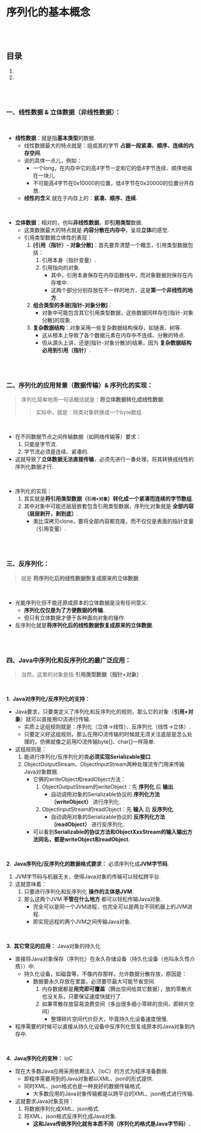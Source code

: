 # 序列化的基本概念

<br><br>

## 目录

1. []()
2. []()

<br><br>

### 一、线性数据 & 立体数据（非线性数据）：

<br>

- **线性数据**：就是指**基本类型**的数据.
   - 线性数据最大的特点就是：组成其的字节 **占据一段紧凑、顺序、连续的内存空间**.
   - 说的具体一点儿，例如：
      - 一个long，在内存中它的高4字节一定和它的低4字节连续、顺序地挨在一块儿.
      - 不可能高4字节在0x10000的位置，低4字节在0x20000的位置分开存放.
   - **线性的含义** 就在于内存上的：**紧凑、顺序、连续**.

<br>

- **立体数据**：相对的，也叫**非线性数据**，即**引用类型**数据.
   - 这类数据最大的特点就是 **内容分散在内存中**，呈现**立体**的感觉.
   - 引用类型数据立体性的表现：
      1. **[引用（指针）- 对象分散]**：首先要弄清楚一个概念，引用类型数据包括：
         1. 引用本身（指针变量）.
         2. 引用指向的对象.
            - 其中，引用本身保存在内存函数栈中，而对象数据则保存在内存堆中.
            - 这两个部分分别存放在不一样的地方，这是**第一个非线性的地方**.
      2. **组合类型的多层[指针-对象分散]**：
         - 对象中可能包含其它引用类型数据，这些数据同样存在[指针-对象分散]的现象.
      3. **复杂数据结构**：对象采用一些复杂数据结构保存，如链表、树等.
         - 这从根本上导致了各个数据元素在内存中不连续、分散的特点.
         - 但从源头上讲，还是[指针-对象分散]的结果，因为 **复杂数据结构必用到引用（指针）**.

<br><br>

### 二、序列化的应用背景（数据传输）& 序列化的实现：
> 序列化简单地用一句话概括就是：**将立体数据转化成线性数据**.
>
>> 实际中，就是：将类对象转换成一个byte数组.

<br>

- 在不同数据节点之间传输数据（如网络传输等）要求：
   1. 只能是字节流.
   2. 字节流必须是连续、紧凑的.
- 这就导致了**立体数据无法直接传输**，必须先进行一番处理，将其转换成线性的序列化数据才行.

<br>

- 序列化的实现：
   1. 其实就是**将引用类型数据（`引用+对象`）转化成一个紧凑而连续的字节数组**.
   2. 其中对象中可能还层层嵌套包含引用类型数据，序列化对象就是 **全部内容（层层剥开，剥到底）**.
      - 类比深拷贝clone，要将全部内容都克隆，而不仅仅是表面的指针变量（引用变量）.

<br><br>

### 三、反序列化：
> 就是 **将序列化后的线性数据恢复成原来的立体数据**.

<br>

- 光能序列化但不能还原成原本的立体数据是没有任何意义.
   - **序列化仅仅是为了方便数据的传输.**
   - 但只有立体数据才便于各种面向对象的操作.
- 反序列化就是**将序列化后的线性数据恢复成原来的立体数据**.

<br><br>

### 四、Java中序列化和反序列化的最广泛应用：
> 当然，这里的对象是指 **引用类型数据（指针+对象）**.

<br>

**1.&nbsp; Java对序列化/反序列化的支持：**

- Java要求，只要类定义了序列化和反序列化的规则，那么它的对象（**引用+对象**）就可以直接用IO流进行传输.
   - 实质上这组规则就是：序列化（立体->线性）、反序列化（线性->立体）.
   - 只要定义好这组规则，那么在用IO流传输的时候就无须关注底层是怎么处理的，仿佛就像之前用IO流传输byte[]、char[]一样简单.
- 这组规则是：
   1. 能进行序列化/反序列化的类**必须实现Serializable接口**.
   2. ObjectOutputStream、ObjectInputStream两种处理流专门用来传输Java对象数据.
      - 它俩的writeObject和readObject方法：
         1. ObjectOutputStream的writeObject：先 **序列化** 后 **输出**.
            - 自动调用对象的Serializable协议的 **序列化方法（writeObject）** 进行序列化.
         2. ObjectInputStream的readObject：先 **输入** 后 **反序列化**.
            - 自动调用对象的Serializable协议的 **反序列化方法（readObject）** 进行反序列化.
      - 可以看到**Serializable的协议方法和ObjectXxxStream的输入输出方法同名，都是writeObject和readObject**.

<br>

**2.&nbsp; Java序列化/反序列化的数据格式要求：** 必须序列化成**JVM字节码**.

1. JVM字节码与机器无关，使得Java对象的传输可以轻松跨平台.
2. 这就意味着：
   1. 只要进行序列化和反序列化 **操作的主体是JVM**.
   2. 那么这两个JVM **不管在什么地方** 都可以轻松传输Java对象.
      - 完全可以是同一个JVM进程，也完全可以是两台不同机器上的JVM进程.
      - 即实现远程的两个JVM之间传输Java对象.

<br>

**3.&nbsp; 其它常见的应用：** Java对象的持久化

- 直接将Java对象保存（序列化）在永久存储设备（持久化设备（也叫永久性介质））中.
   - 持久化设备，如磁盘等，不像内存那样，允许数据分散存放，原因是：
      - 数据要永久存放在里面，必须要尽最大可能节省空间.
         1. 内存数据都是**用完即可覆盖**（腾出空间给其它数据），放的零散点也没关系，只要保证速度快就行了.
         2. 如果零散存放容易浪费空间（多出很多细小零碎的空间，即碎片空间）.
            - 整理碎片空间代价巨大，毕竟持久化设备速度很慢.
- 程序需要的时候可以直接从持久化设备中反序列化恢复成原本的Java对象到内存中.

<br>

**4.&nbsp; Java序列化的变种：** IoC

- 现在大多数Java应用采用依赖注入（IoC）的方式为程序准备数据.
   - 即程序需要用到的Java对象都以XML、json的形式提供.
   - 同时XML、json格式也是一种良好的数据传输格式.
      - 大多数应用的Java对象传输都是以跨平台的XML、json格式进行传输.
- 这就要求Java对象支持：
   1. 将数据序列化成XML、json格式.
   2. 将XML、json格式反序列化成Java对象.
      - **这和Java传统序列化就有本质不同（序列化的格式是Java字节码）.**
